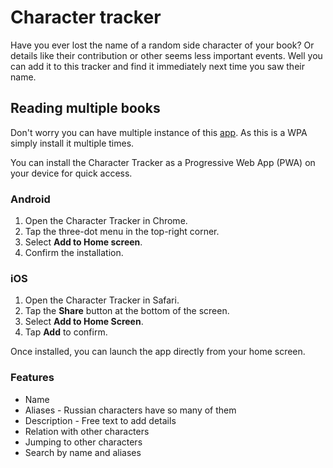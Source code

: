 # Character tracker

Have you ever lost the name of a random side character of your book? Or details like their contribution or other seems less important events. Well you can add it to this tracker and find it immediately next time you saw their name.

## Reading multiple books
Don't worry you can have multiple instance of this [app](https://charactertracker.mayeli.uk). As this is a WPA simply install it multiple times.

You can install the Character Tracker as a Progressive Web App (PWA) on your device for quick access.

### Android
1. Open the Character Tracker in Chrome.
2. Tap the three-dot menu in the top-right corner.
3. Select **Add to Home screen**.
4. Confirm the installation.

### iOS
1. Open the Character Tracker in Safari.
2. Tap the **Share** button at the bottom of the screen.
3. Select **Add to Home Screen**.
4. Tap **Add** to confirm.

Once installed, you can launch the app directly from your home screen.

### Features
- Name
- Aliases - Russian characters have so many of them
- Description - Free text to add details
- Relation with other characters
- Jumping to other characters 
- Search by name and aliases

